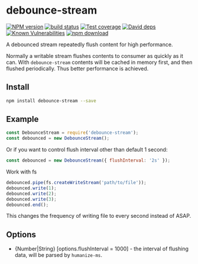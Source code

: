 # debounce-stream

[![NPM version][npm-image]][npm-url]
[![build status][travis-image]][travis-url]
[![Test coverage][codecov-image]][codecov-url]
[![David deps][david-image]][david-url]
[![Known Vulnerabilities][snyk-image]][snyk-url]
[![npm download][download-image]][download-url]

[npm-image]: https://img.shields.io/npm/v/debounce-stream.svg?style=flat-square
[npm-url]: https://npmjs.org/package/debounce-stream
[travis-image]: https://img.shields.io/travis/node-modules/debounce-stream.svg?style=flat-square
[travis-url]: https://travis-ci.org/node-modules/debounce-stream
[codecov-image]: https://codecov.io/gh/node-modules/debounce-stream/branch/master/graph/badge.svg
[codecov-url]: https://codecov.io/gh/node-modules/debounce-stream
[david-image]: https://img.shields.io/david/node-modules/debounce-stream.svg?style=flat-square
[david-url]: https://david-dm.org/node-modules/debounce-stream
[snyk-image]: https://snyk.io/test/npm/debounce-stream/badge.svg?style=flat-square
[snyk-url]: https://snyk.io/test/npm/debounce-stream
[download-image]: https://img.shields.io/npm/dm/debounce-stream.svg?style=flat-square
[download-url]: https://npmjs.org/package/debounce-stream


A debounced stream repeatedly flush content for high performance.

Normally a writable stream flushes contents to consumer as quickly as it can.
With `debounce-stream` contents will be cached in memory first, and then flushed periodically. Thus better performance is achieved.

## Install

```bash
npm install debounce-stream --save
```

## Example

```js
const DebounceStream = require('debounce-stream');
const debounced = new DebounceStream();
```

Or if you want to control flush interval other than default 1 second:

```js
const debounced = new DebounceStream({ flushInterval: '2s' });
```

Work with fs

```js
debounced.pipe(fs.createWriteStream('path/to/file'));
debounced.write(1);
debounced.write(2);
debounced.write(3);
debounced.end();
```

This changes the frequency of writing file to every second instead of ASAP.

## Options

- {Number|String} [options.flushInterval = 1000] - the interval of flushing data, will be parsed by `humanize-ms`.

